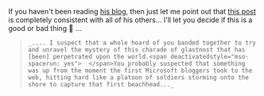 If you haven't been reading [his blog](http://weblogs.asp.net/mattwar), then just let me point out that [this post](http://weblogs.asp.net/mattwar/archive/2004/04/15/114419.aspx) is completely consistent with all of his others... I'll let you decide if this is a good or bad thing 🙂 ...

<blockquote dir="ltr" style="MARGIN-RIGHT: 0px">

    _.... I suspect that a whole hoard of you banded together to try and unravel the mystery of this charade of glastnost that has [been] perpetrated upon the world.<span deactivatedstyle="mso-spacerun: yes">  </span>You probably suspected that something was up from the moment the first Microsoft bloggers took to the web, hitting hard like a platoon of soldiers storming onto the shore to capture that first beachhead..._

</blockquote>

